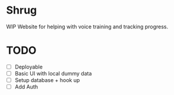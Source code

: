 # Shrug
WIP Website for helping with voice training and tracking progress.

# TODO
- [ ] Deployable
- [ ] Basic UI with local dummy data
- [ ] Setup database + hook up
- [ ] Add Auth